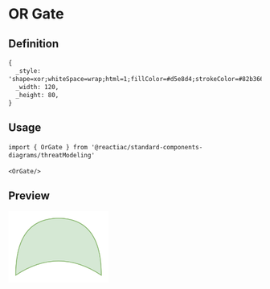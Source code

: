 # OR Gate

## Definition

```
{
  _style: 'shape=xor;whiteSpace=wrap;html=1;fillColor=#d5e8d4;strokeColor=#82b366;direction=north;',
  _width: 120,
  _height: 80,
}
```

## Usage

```
import { OrGate } from '@reactiac/standard-components-diagrams/threatModeling'

<OrGate/>
```

## Preview

<img src="./or-gate.png" width="200"/>
